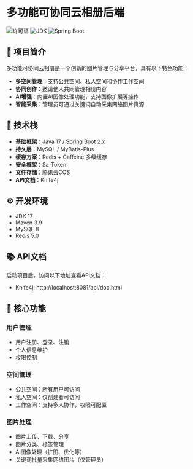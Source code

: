 # 多功能可协同云相册后端

![许可证](https://img.shields.io/badge/license-MIT-blue.svg)
![JDK](https://img.shields.io/badge/JDK-17-green.svg)
![Spring Boot](https://img.shields.io/badge/Spring%20Boot-2.x-brightgreen.svg)


## 📖 项目简介

多功能可协同云相册是一个创新的图片管理与分享平台，具有以下特色功能：
- **多空间管理**：支持公共空间、私人空间和协作工作空间
- **协同创作**：邀请他人共同管理相册内容
- **AI增强**：内置AI图像处理功能，支持图像扩展等操作
- **智能采集**：管理员可通过关键词自动采集网络图片资源

## 🚀 技术栈

- **基础框架**：Java 17 / Spring Boot 2.x
- **持久层**：MySQL / MyBatis-Plus
- **缓存方案**：Redis + Caffeine 多级缓存
- **安全框架**：Sa-Token
- **文件存储**：腾讯云COS
- **API文档**：Knife4j

## ⚙️ 开发环境

- JDK 17
- Maven 3.9
- MySQL 8
- Redis 5.0


## 📚 API文档

启动项目后，访问以下地址查看API文档：

- Knife4j: http://localhost:8081/api/doc.html

## 🔗 核心功能

### 用户管理
- 用户注册、登录、注销
- 个人信息维护
- 权限控制

### 空间管理
- 公共空间：所有用户可访问
- 私人空间：仅创建者可访问
- 工作空间：支持多人协作，权限可配置

### 图片处理
- 图片上传、下载、分享
- 图片分类、标签管理
- AI图像处理（扩图、优化等）
- 关键词批量采集网络图片（仅管理员）
